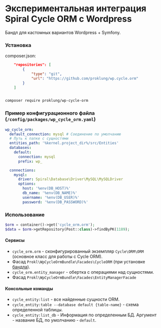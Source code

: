 # Экспериментальная интеграция Spiral Cycle ORM с Wordpress

Бандл для кастомных вариантов Wordpress + Symfony.

### Установка

composer.json:

```json
    "repositories": [
        {
            "type": "git",
            "url": "https://github.com/proklung/wp.cycle.orm"
        }
    ]
```

```bash

composer require proklung/wp-cycle-orm

```

### Пример конфигурационного файла (`/config/packages/wp_cycle_orm.yaml`)

```yaml
wp_cycle_orm:
  default_connection: mysql # Соединение по умолчанию
  # Путь к папке с сущностями
  entities_path: '%kernel.project_dir%/src/Entities'
  databases:
    default:
      connection: mysql
      prefix: wp_

  connections:
    mysql:
      driver: Spiral\Database\Driver\MySQL\MySQLDriver
      options:
        host: '%env(DB_HOST)%'
        db_name: '%env(DB_NAME)%'
        username: '%env(DB_USER)%'
        password: '%env(DB_PASSWORD)%'
```

### Использование

```php
$orm = container()->get('cycle_orm.orm');
$data = $orm->getRepository(Post::class)->findByPK(1189);
```

#### Сервисы

- `cycle_orm.orm` - сконфигурированный экземпляр `Cycle\ORM\ORM` (основное класс для работы с Cycle ORM).
- Фасад `Prokl\WpCycleOrmBundle\Facades\CycleORM` (при установке [бандла](https://github.com/ProklUng/facade.bundle)).
- `cycle_orm.entity_manager` - обертка с операциями над сущностями.
- Фасад `Prokl\WpCycleOrmBundle\Facades\EntityManagerFacade`

#### Консольные команды

- `cycle_entity:list` - все найденные сущности ORM.
- `cycle_entity:table --database default {table-name}` - схема определенной таблицы.
- `cycle_entity:list_db` - Информация по определенным БД. Аргумент - название БД, по умолчанию - `default`.
